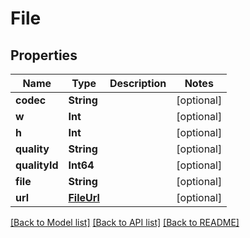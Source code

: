 # File

## Properties
Name | Type | Description | Notes
------------ | ------------- | ------------- | -------------
**codec** | **String** |  | [optional] 
**w** | **Int** |  | [optional] 
**h** | **Int** |  | [optional] 
**quality** | **String** |  | [optional] 
**qualityId** | **Int64** |  | [optional] 
**file** | **String** |  | [optional] 
**url** | [**FileUrl**](FileUrl.md) |  | [optional] 

[[Back to Model list]](../README.md#documentation-for-models) [[Back to API list]](../README.md#documentation-for-api-endpoints) [[Back to README]](../README.md)


